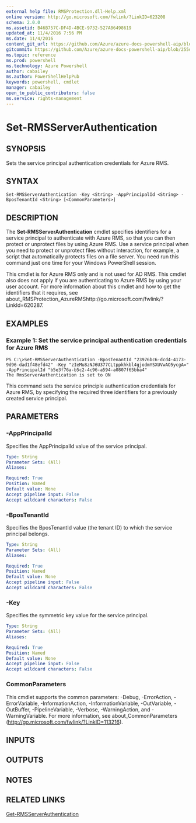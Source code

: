 ```yaml
---
external help file: RMSProtection.dll-Help.xml
online version: http://go.microsoft.com/fwlink/?LinkID=623208
schema: 2.0.0
ms.assetid: B46B757C-DF4D-4BCE-9732-527A86498619
updated_at: 11/4/2016 7:56 PM
ms.date: 11/4/2016
content_git_url: https://github.com/Azure/azure-docs-powershell-aip/blob/master/Azure%20Information%20Protection/RMSProtection/vlatest/Set-RMSServerAuthentication.md
gitcommit: https://github.com/Azure/azure-docs-powershell-aip/blob/255ddad98222233495954a5753e4e2da2f26bc6d/Azure%20Information%20Protection/RMSProtection/vlatest/Set-RMSServerAuthentication.md
ms.topic: reference
ms.prod: powershell
ms.technology: Azure Powershell
author: cabailey
ms.author: PowerShellHelpPub
keywords: powershell, cmdlet
manager: cabailey
open_to_public_contributors: false
ms.service: rights-management
---
```


# Set-RMSServerAuthentication

## SYNOPSIS
Sets the service principal authentication credentials for Azure RMS.

## SYNTAX

```
Set-RMSServerAuthentication -Key <String> -AppPrincipalId <String> -BposTenantId <String> [<CommonParameters>]
```

## DESCRIPTION
The **Set-RMSServerAuthentication** cmdlet specifies identifiers for a service principal to authenticate with Azure RMS, so that you can then protect or unprotect files by using Azure RMS.
Use a service principal when you need to protect or unprotect files without interaction, for example, a script that automatically protects files on a file server.
You need run this command just one time for your Windows PowerShell session.

This cmdlet is for Azure RMS only and is not used for AD RMS.
This cmdlet also does not apply if you are authenticating to Azure RMS by using your user account.
For more information about this cmdlet and how to get the identifiers that it requires, see about_RMSProtection_AzureRMShttp://go.microsoft.com/fwlink/?LinkId=620287.

## EXAMPLES

### Example 1: Set the service principal authentication credentials for Azure RMS
```
PS C:\>Set-RMSServerAuthentication -BposTenantId "23976bc6-dcd4-4173-9d96-dad1f48efd42" -Key "zIeMu8zNJ6U377CLtppkhkbl4gjodmYSXUVwAO5ycgA=" -AppPrincipalId "b5e3f76a-b5c2-4c96-a594-a0807f65bba4"
The RmsServerAuthentication is set to ON
```

This command sets the service principle authentication credentials for Azure RMS, by specifying the required three identifiers for a previously created service principal.

## PARAMETERS

### -AppPrincipalId
Specifies the AppPrincipalId value of the service principal.

```yaml
Type: String
Parameter Sets: (All)
Aliases:

Required: True
Position: Named
Default value: None
Accept pipeline input: False
Accept wildcard characters: False
```

### -BposTenantId
Specifies the BposTenantId value (the tenant ID) to which the service principal belongs.

```yaml
Type: String
Parameter Sets: (All)
Aliases:

Required: True
Position: Named
Default value: None
Accept pipeline input: False
Accept wildcard characters: False
```

### -Key
Specifies the symmetric key value for the service principal.

```yaml
Type: String
Parameter Sets: (All)
Aliases:

Required: True
Position: Named
Default value: None
Accept pipeline input: False
Accept wildcard characters: False
```

### CommonParameters
This cmdlet supports the common parameters: -Debug, -ErrorAction, -ErrorVariable, -InformationAction, -InformationVariable, -OutVariable, -OutBuffer, -PipelineVariable, -Verbose, -WarningAction, and -WarningVariable. For more information, see about_CommonParameters (http://go.microsoft.com/fwlink/?LinkID=113216).

## INPUTS

## OUTPUTS

## NOTES

## RELATED LINKS

[Get-RMSServerAuthentication](xref:RMSProtection/vlatest/Get-RMSServerAuthentication.md)
